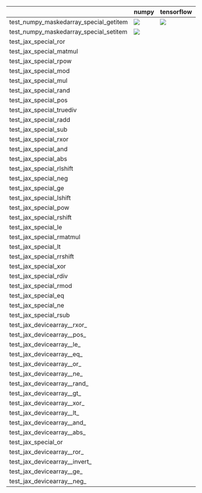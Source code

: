 |                                        | numpy                                                                                                                                                              | tensorflow                                                                                                                                                         | jax                                                                                                                                                                                                                                | torch                                                                                                                                                              |
|:---------------------------------------|:-------------------------------------------------------------------------------------------------------------------------------------------------------------------|:-------------------------------------------------------------------------------------------------------------------------------------------------------------------|:-----------------------------------------------------------------------------------------------------------------------------------------------------------------------------------------------------------------------------------|:-------------------------------------------------------------------------------------------------------------------------------------------------------------------|
| test_numpy_maskedarray_special_getitem | <a href="https://github.com/unifyai/ivy/actions/runs/3583520790" rel="noopener noreferrer" target="_blank"><img src=https://img.shields.io/badge/-failure-red></a> | <a href="https://github.com/unifyai/ivy/actions/runs/3583520790" rel="noopener noreferrer" target="_blank"><img src=https://img.shields.io/badge/-failure-red></a> |                                                                                                                                                                                                                                    | <a href="https://github.com/unifyai/ivy/actions/runs/3583520790" rel="noopener noreferrer" target="_blank"><img src=https://img.shields.io/badge/-failure-red></a> |
| test_numpy_maskedarray_special_setitem | <a href="https://github.com/unifyai/ivy/actions/runs/3583520790" rel="noopener noreferrer" target="_blank"><img src=https://img.shields.io/badge/-failure-red></a> |                                                                                                                                                                    |                                                                                                                                                                                                                                    |                                                                                                                                                                    |
| test_jax_special_ror                   |                                                                                                                                                                    |                                                                                                                                                                    | <a href="https://github.com/unifyai/ivy/actions/runs/3613884678/jobs/6089955782" rel="noopener noreferrer" target="_blank"><img src=https://img.shields.io/badge/-failure-red></a>                                                 |                                                                                                                                                                    |
| test_jax_special_matmul                |                                                                                                                                                                    |                                                                                                                                                                    | <a href="https://github.com/unifyai/ivy/actions/runs/3613884678/jobs/6089950738" rel="noopener noreferrer" target="_blank"><img src=https://img.shields.io/badge/-success-success></a>                                             |                                                                                                                                                                    |
| test_jax_special_rpow                  |                                                                                                                                                                    |                                                                                                                                                                    | <a href="https://github.com/unifyai/ivy/actions/runs/3613884678/jobs/6089960219" rel="noopener noreferrer" target="_blank"><img src=https://img.shields.io/badge/-failure-red></a>                                                 |                                                                                                                                                                    |
| test_jax_special_mod                   |                                                                                                                                                                    |                                                                                                                                                                    | <a href="https://github.com/unifyai/ivy/actions/runs/3613884678/jobs/6089955782" rel="noopener noreferrer" target="_blank"><img src=https://img.shields.io/badge/-success-success></a>                                             |                                                                                                                                                                    |
| test_jax_special_mul                   |                                                                                                                                                                    |                                                                                                                                                                    | <a href="https://github.com/unifyai/ivy/actions/runs/3613884678/jobs/6089951465" rel="noopener noreferrer" target="_blank"><img src=https://img.shields.io/badge/-success-success></a>                                             |                                                                                                                                                                    |
| test_jax_special_rand                  |                                                                                                                                                                    |                                                                                                                                                                    | <a href="https://github.com/unifyai/ivy/actions/runs/3613884678/jobs/6089951162" rel="noopener noreferrer" target="_blank"><img src=https://img.shields.io/badge/-failure-red></a>                                                 |                                                                                                                                                                    |
| test_jax_special_pos                   |                                                                                                                                                                    |                                                                                                                                                                    | <a href="https://github.com/unifyai/ivy/actions/runs/3613884678/jobs/6089952377" rel="noopener noreferrer" target="_blank"><img src=https://img.shields.io/badge/-failure-red></a>                                                 |                                                                                                                                                                    |
| test_jax_special_truediv               |                                                                                                                                                                    |                                                                                                                                                                    | <a href="https://github.com/unifyai/ivy/actions/runs/3613884678/jobs/6089951162" rel="noopener noreferrer" target="_blank"><img src=https://img.shields.io/badge/-success-success></a>                                             |                                                                                                                                                                    |
| test_jax_special_radd                  |                                                                                                                                                                    |                                                                                                                                                                    | <a href="https://github.com/unifyai/ivy/actions/runs/3613884678/jobs/6089957058" rel="noopener noreferrer" target="_blank"><img src=https://img.shields.io/badge/-success-success></a>                                             |                                                                                                                                                                    |
| test_jax_special_sub                   |                                                                                                                                                                    |                                                                                                                                                                    | <a href="https://github.com/unifyai/ivy/actions/runs/3613884678/jobs/6089951750" rel="noopener noreferrer" target="_blank"><img src=https://img.shields.io/badge/-success-success></a>                                             |                                                                                                                                                                    |
| test_jax_special_rxor                  |                                                                                                                                                                    |                                                                                                                                                                    | <a href="https://github.com/unifyai/ivy/actions/runs/3613884678/jobs/6089955000" rel="noopener noreferrer" target="_blank"><img src=https://img.shields.io/badge/-failure-red></a>                                                 |                                                                                                                                                                    |
| test_jax_special_and                   |                                                                                                                                                                    |                                                                                                                                                                    | <a href="https://github.com/unifyai/ivy/actions/runs/3613884678/jobs/6089953550" rel="noopener noreferrer" target="_blank"><img src=https://img.shields.io/badge/-failure-red></a>                                                 |                                                                                                                                                                    |
| test_jax_special_abs                   |                                                                                                                                                                    |                                                                                                                                                                    | <a href="https://github.com/unifyai/ivy/actions/runs/3613884678/jobs/6089951750" rel="noopener noreferrer" target="_blank"><img src=https://img.shields.io/badge/-failure-red></a>                                                 |                                                                                                                                                                    |
| test_jax_special_rlshift               |                                                                                                                                                                    |                                                                                                                                                                    | <a href="https://github.com/unifyai/ivy/actions/runs/3613884678/jobs/6089952377" rel="noopener noreferrer" target="_blank"><img src=https://img.shields.io/badge/-success-success></a>                                             |                                                                                                                                                                    |
| test_jax_special_neg                   |                                                                                                                                                                    |                                                                                                                                                                    | <a href="https://github.com/unifyai/ivy/actions/runs/3613884678/jobs/6089955298" rel="noopener noreferrer" target="_blank"><img src=https://img.shields.io/badge/-failure-red></a>                                                 |                                                                                                                                                                    |
| test_jax_special_ge                    |                                                                                                                                                                    |                                                                                                                                                                    | <a href="https://github.com/unifyai/ivy/actions/runs/3613884678/jobs/6089960219" rel="noopener noreferrer" target="_blank"><img src=https://img.shields.io/badge/-failure-red></a>                                                 |                                                                                                                                                                    |
| test_jax_special_lshift                |                                                                                                                                                                    |                                                                                                                                                                    | <a href="https://github.com/unifyai/ivy/actions/runs/3613884678/jobs/6089951465" rel="noopener noreferrer" target="_blank"><img src=https://img.shields.io/badge/-success-success></a>                                             |                                                                                                                                                                    |
| test_jax_special_pow                   |                                                                                                                                                                    |                                                                                                                                                                    | <a href="https://github.com/unifyai/ivy/actions/runs/3613884678/jobs/6089958670" rel="noopener noreferrer" target="_blank"><img src=https://img.shields.io/badge/-success-success></a>                                             |                                                                                                                                                                    |
| test_jax_special_rshift                |                                                                                                                                                                    |                                                                                                                                                                    | <a href="https://github.com/unifyai/ivy/actions/runs/3613884678/jobs/6089960219" rel="noopener noreferrer" target="_blank"><img src=https://img.shields.io/badge/-success-success></a>                                             |                                                                                                                                                                    |
| test_jax_special_le                    |                                                                                                                                                                    |                                                                                                                                                                    | <a href="https://github.com/unifyai/ivy/actions/runs/3613884678/jobs/6089956317" rel="noopener noreferrer" target="_blank"><img src=https://img.shields.io/badge/-failure-red></a>                                                 |                                                                                                                                                                    |
| test_jax_special_rmatmul               |                                                                                                                                                                    |                                                                                                                                                                    | <a href="https://github.com/unifyai/ivy/actions/runs/3613884678/jobs/6089952044" rel="noopener noreferrer" target="_blank"><img src=https://img.shields.io/badge/-success-success></a>                                             |                                                                                                                                                                    |
| test_jax_special_lt                    |                                                                                                                                                                    |                                                                                                                                                                    | <a href="https://github.com/unifyai/ivy/actions/runs/3613884678/jobs/6089955000" rel="noopener noreferrer" target="_blank"><img src=https://img.shields.io/badge/-failure-red></a>                                                 |                                                                                                                                                                    |
| test_jax_special_rrshift               |                                                                                                                                                                    |                                                                                                                                                                    | <a href="https://github.com/unifyai/ivy/actions/runs/3613884678/jobs/6089956317" rel="noopener noreferrer" target="_blank"><img src=https://img.shields.io/badge/-success-success></a>                                             |                                                                                                                                                                    |
| test_jax_special_xor                   |                                                                                                                                                                    |                                                                                                                                                                    | <a href="https://github.com/unifyai/ivy/actions/runs/3613884678/jobs/6089951750" rel="noopener noreferrer" target="_blank"><img src=https://img.shields.io/badge/-failure-red></a>                                                 |                                                                                                                                                                    |
| test_jax_special_rdiv                  |                                                                                                                                                                    |                                                                                                                                                                    | <a href="https://github.com/unifyai/ivy/actions/runs/3613884678/jobs/6089955298" rel="noopener noreferrer" target="_blank"><img src=https://img.shields.io/badge/-success-success></a>                                             |                                                                                                                                                                    |
| test_jax_special_rmod                  |                                                                                                                                                                    |                                                                                                                                                                    | <a href="https://github.com/unifyai/ivy/actions/runs/3613884678/jobs/6089950738" rel="noopener noreferrer" target="_blank"><img src=https://img.shields.io/badge/-success-success></a>                                             |                                                                                                                                                                    |
| test_jax_special_eq                    |                                                                                                                                                                    |                                                                                                                                                                    | <a href="https://github.com/unifyai/ivy/actions/runs/3613884678/jobs/6089959959" rel="noopener noreferrer" target="_blank"><img src=https://img.shields.io/badge/-failure-red></a>                                                 |                                                                                                                                                                    |
| test_jax_special_ne                    |                                                                                                                                                                    |                                                                                                                                                                    | <a href="https://github.com/unifyai/ivy/actions/runs/3613884678/jobs/6089951750" rel="noopener noreferrer" target="_blank"><img src=https://img.shields.io/badge/-failure-red></a>                                                 |                                                                                                                                                                    |
| test_jax_special_rsub                  |                                                                                                                                                                    |                                                                                                                                                                    | <a href="https://github.com/unifyai/ivy/actions/runs/3613884678/jobs/6089952377" rel="noopener noreferrer" target="_blank"><img src=https://img.shields.io/badge/-success-success></a>                                             |                                                                                                                                                                    |
| test_jax_devicearray__rxor_            |                                                                                                                                                                    |                                                                                                                                                                    | <a href="https://github.com/unifyai/ivy/actions/runs/https://github.com/unifyai/ivy/actions/runs/3608798236/jobs/6081611446" rel="noopener noreferrer" target="_blank"><img src=https://img.shields.io/badge/-failure-red></a>     |                                                                                                                                                                    |
| test_jax_devicearray__pos_             |                                                                                                                                                                    |                                                                                                                                                                    | <a href="https://github.com/unifyai/ivy/actions/runs/https://github.com/unifyai/ivy/actions/runs/3608798236/jobs/6081611446" rel="noopener noreferrer" target="_blank"><img src=https://img.shields.io/badge/-success-success></a> |                                                                                                                                                                    |
| test_jax_devicearray__le_              |                                                                                                                                                                    |                                                                                                                                                                    | <a href="https://github.com/unifyai/ivy/actions/runs/https://github.com/unifyai/ivy/actions/runs/3608798236/jobs/6081611446" rel="noopener noreferrer" target="_blank"><img src=https://img.shields.io/badge/-success-success></a> |                                                                                                                                                                    |
| test_jax_devicearray__eq_              |                                                                                                                                                                    |                                                                                                                                                                    | <a href="https://github.com/unifyai/ivy/actions/runs/https://github.com/unifyai/ivy/actions/runs/3608798236/jobs/6081611446" rel="noopener noreferrer" target="_blank"><img src=https://img.shields.io/badge/-success-success></a> |                                                                                                                                                                    |
| test_jax_devicearray__or_              |                                                                                                                                                                    |                                                                                                                                                                    | <a href="https://github.com/unifyai/ivy/actions/runs/https://github.com/unifyai/ivy/actions/runs/3608798236/jobs/6081611446" rel="noopener noreferrer" target="_blank"><img src=https://img.shields.io/badge/-failure-red></a>     |                                                                                                                                                                    |
| test_jax_devicearray__ne_              |                                                                                                                                                                    |                                                                                                                                                                    | <a href="https://github.com/unifyai/ivy/actions/runs/https://github.com/unifyai/ivy/actions/runs/3608798236/jobs/6081611446" rel="noopener noreferrer" target="_blank"><img src=https://img.shields.io/badge/-success-success></a> |                                                                                                                                                                    |
| test_jax_devicearray__rand_            |                                                                                                                                                                    |                                                                                                                                                                    | <a href="https://github.com/unifyai/ivy/actions/runs/https://github.com/unifyai/ivy/actions/runs/3608798236/jobs/6081611446" rel="noopener noreferrer" target="_blank"><img src=https://img.shields.io/badge/-failure-red></a>     |                                                                                                                                                                    |
| test_jax_devicearray__gt_              |                                                                                                                                                                    |                                                                                                                                                                    | <a href="https://github.com/unifyai/ivy/actions/runs/https://github.com/unifyai/ivy/actions/runs/3608798236/jobs/6081611446" rel="noopener noreferrer" target="_blank"><img src=https://img.shields.io/badge/-success-success></a> |                                                                                                                                                                    |
| test_jax_devicearray__xor_             |                                                                                                                                                                    |                                                                                                                                                                    | <a href="https://github.com/unifyai/ivy/actions/runs/https://github.com/unifyai/ivy/actions/runs/3608798236/jobs/6081611446" rel="noopener noreferrer" target="_blank"><img src=https://img.shields.io/badge/-failure-red></a>     |                                                                                                                                                                    |
| test_jax_devicearray__lt_              |                                                                                                                                                                    |                                                                                                                                                                    | <a href="https://github.com/unifyai/ivy/actions/runs/https://github.com/unifyai/ivy/actions/runs/3608798236/jobs/6081611446" rel="noopener noreferrer" target="_blank"><img src=https://img.shields.io/badge/-success-success></a> |                                                                                                                                                                    |
| test_jax_devicearray__and_             |                                                                                                                                                                    |                                                                                                                                                                    | <a href="https://github.com/unifyai/ivy/actions/runs/https://github.com/unifyai/ivy/actions/runs/3608798236/jobs/6081611446" rel="noopener noreferrer" target="_blank"><img src=https://img.shields.io/badge/-failure-red></a>     |                                                                                                                                                                    |
| test_jax_devicearray__abs_             |                                                                                                                                                                    |                                                                                                                                                                    | <a href="https://github.com/unifyai/ivy/actions/runs/https://github.com/unifyai/ivy/actions/runs/3608798236/jobs/6081611446" rel="noopener noreferrer" target="_blank"><img src=https://img.shields.io/badge/-failure-red></a>     |                                                                                                                                                                    |
| test_jax_special_or                    |                                                                                                                                                                    |                                                                                                                                                                    | <a href="https://github.com/unifyai/ivy/actions/runs/https://github.com/unifyai/ivy/actions/runs/3608798236/jobs/6081611446" rel="noopener noreferrer" target="_blank"><img src=https://img.shields.io/badge/-failure-red></a>     |                                                                                                                                                                    |
| test_jax_devicearray__ror_             |                                                                                                                                                                    |                                                                                                                                                                    | <a href="https://github.com/unifyai/ivy/actions/runs/https://github.com/unifyai/ivy/actions/runs/3608798236/jobs/6081611446" rel="noopener noreferrer" target="_blank"><img src=https://img.shields.io/badge/-failure-red></a>     |                                                                                                                                                                    |
| test_jax_devicearray__invert_          |                                                                                                                                                                    |                                                                                                                                                                    | <a href="https://github.com/unifyai/ivy/actions/runs/https://github.com/unifyai/ivy/actions/runs/3608798236/jobs/6081611446" rel="noopener noreferrer" target="_blank"><img src=https://img.shields.io/badge/-failure-red></a>     |                                                                                                                                                                    |
| test_jax_devicearray__ge_              |                                                                                                                                                                    |                                                                                                                                                                    | <a href="https://github.com/unifyai/ivy/actions/runs/https://github.com/unifyai/ivy/actions/runs/3608798236/jobs/6081611446" rel="noopener noreferrer" target="_blank"><img src=https://img.shields.io/badge/-success-success></a> |                                                                                                                                                                    |
| test_jax_devicearray__neg_             |                                                                                                                                                                    |                                                                                                                                                                    | <a href="https://github.com/unifyai/ivy/actions/runs/https://github.com/unifyai/ivy/actions/runs/3608798236/jobs/6081611446" rel="noopener noreferrer" target="_blank"><img src=https://img.shields.io/badge/-success-success></a> |                                                                                                                                                                    |